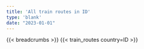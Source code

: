 ```yaml
---
title: 'All train routes in ID'
type: 'blank'
date: "2023-01-01"
---
```


{{< breadcrumbs >}}
{{< train_routes country=ID >}}

